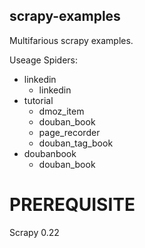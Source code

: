 scrapy-examples
---------------

Multifarious scrapy examples.

Useage Spiders:

* linkedin
  * linkedin
* tutorial
  * dmoz_item
  * douban_book
  * page_recorder
  * douban_tag_book
* doubanbook
  * douban_book

PREREQUISITE
============

Scrapy 0.22
